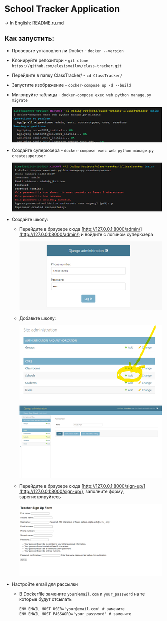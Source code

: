 # School Tracker Application

-> In English: [README.ru.md](https://github.com/elesismailov/class-tracker/blob/main/README.ru.md)

## Как запустить:
- Проверьте установлен ли Docker - `docker --version`
- Клонируйте репозитори - `git clone https://github.com/elesismailov/class-tracker.git`
- Перейдите в папку ClassTracker/ - `cd ClassTracker/`
- Запустите изображение - `docker-compose up -d --build`
- Мигрируйте таблицы - `docker-compose exec web python manage.py migrate`
    
    ![Untitled](Readme%20md%20e9ef56d06b614c28bc1ea42d2bfdc393/Untitled.png)
    
- Создайте суперюзера - `docker-compose exec web python manage.py createsuperuser`
    
    ![Untitled](Readme%20md%20e9ef56d06b614c28bc1ea42d2bfdc393/Untitled%201.png)
    
- Создайте школу:
    - Перейдите в браузере сюда [http://127.0.0.1:8000/admin/](http://127.0.0.1:8000/admin/) и войдите с логином суперюзера
        
        ![Untitled](Readme%20md%20e9ef56d06b614c28bc1ea42d2bfdc393/Untitled%202.png)
        
    - Добавьте школу: 
        
        ![Untitled](Readme%20md%20e9ef56d06b614c28bc1ea42d2bfdc393/Untitled%203.png)
        
        ![Untitled](Readme%20md%20e9ef56d06b614c28bc1ea42d2bfdc393/Untitled%204.png)
        
    - Перейдите в браузере сюда [http://127.0.0.1:8000/sign-up/](http://127.0.0.1:8000/sign-up/), заполните форму, зарегистрируйтесь
        
        ![Untitled](Readme%20md%20e9ef56d06b614c28bc1ea42d2bfdc393/Untitled%205.png)
        
- Настройте email для рассылки
    - В Dockerfile замените `your@email.com` и `your_password` на те которые будут отсылать
        
        ```docker
        ENV EMAIL_HOST_USER='your@email.com' # замените
        ENV EMAIL_HOST_PASSWORD='your_password' # замените
        ```
        